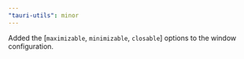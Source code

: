 ```yaml
---
"tauri-utils": minor
---
```


Added the [`maximizable`, `minimizable`, `closable`]  options to the window configuration.

